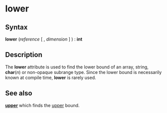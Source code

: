 
# lower

## Syntax
**lower** (_reference_ [ , _dimension_ ] ) : **int**

## Description
The **lower** attribute is used to find the lower bound of an array, string, **char**(_n_) or non-opaque subrange type. Since the lower bound is necessarily known at compile time, **lower** is rarely used.


## See also
**[upper](upper.html)** which finds the [upper](upper.html) bound.

